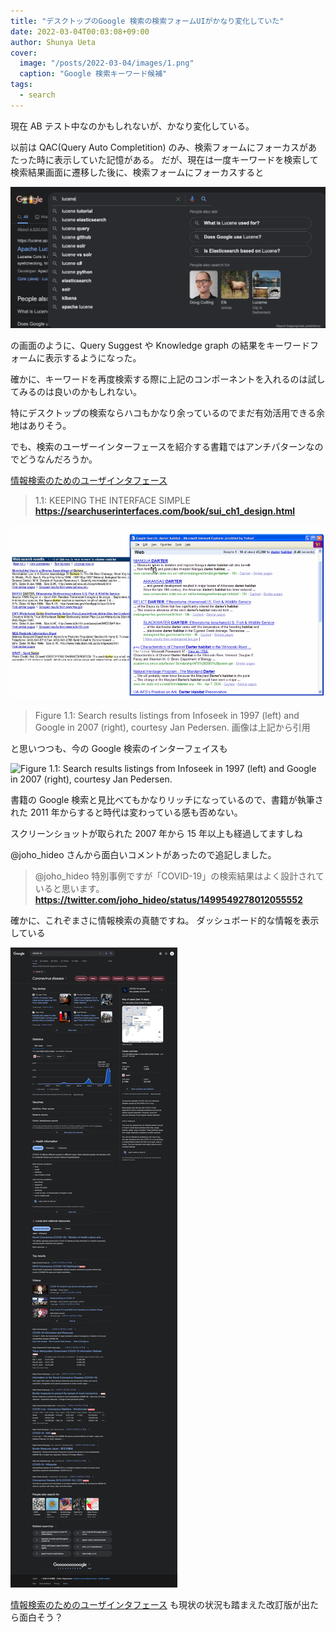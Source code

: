 ```yaml
---
title: "デスクトップのGoogle 検索の検索フォームUIがかなり変化していた"
date: 2022-03-04T00:03:08+09:00
author: Shunya Ueta
cover:
  image: "/posts/2022-03-04/images/1.png"
  caption: "Google 検索キーワード候補"
tags:
  - search
---
```


現在 AB テスト中なのかもしれないが、かなり変化している。

以前は QAC(Query Auto Completition) のみ、検索フォームにフォーカスがあたった時に表示していた記憶がある。
だが、現在は一度キーワードを検索して検索結果画面に遷移した後に、検索フォームにフォーカスすると

![Google 検索の検索フォームの変化](/posts/2022-03-04/images/1.png)

の画面のように、Query Suggest や Knowledge graph の結果をキーワードフォームに表示するようになった。

確かに、キーワードを再度検索する際に上記のコンポーネントを入れるのは試してみるのは良いのかもしれない。

特にデスクトップの検索ならハコもかなり余っているのでまだ有効活用できる余地はありそう。

でも、検索のユーザーインターフェースを紹介する書籍ではアンチパターンなのでどうなんだろうか。

[情報検索のためのユーザインタフェース](https://amzn.to/3pA4xvz)

> 1.1: KEEPING THE INTERFACE SIMPLE
> **https://searchuserinterfaces.com/book/sui_ch1_design.html**

![2022/03/04 時点のGoogle 検索のインターフェイス](/posts/2022-03-04/images/infoseek_vs_google.png)

> Figure 1.1: Search results listings from Infoseek in 1997 (left) and Google in 2007 (right), courtesy Jan Pedersen.
> 画像は上記から引用

と思いつつも、今の Google 検索のインターフェイスも

![Figure 1.1: Search results listings from Infoseek in 1997 (left) and Google in 2007 (right), courtesy Jan Pedersen.
](/posts/2022-03-04/images/2.png)

書籍の Google 検索と見比べてもかなりリッチになっているので、書籍が執筆された 2011 年からすると時代は変わっている感も否めない。

スクリーンショットが取られた 2007 年から 15 年以上も経過してますしね

@joho_hideo さんから面白いコメントがあったので追記しました。

> @joho_hideo 特別事例ですが「COVID-19」の検索結果はよく設計されていると思います。
> **https://twitter.com/joho_hideo/status/1499549278012055552**

確かに、これぞまさに情報検索の真髄ですね。
ダッシュボード的な情報を表示している

![COVID-19 SERP](/posts/2022-03-04/images/www.google.com_search_q=COVID-19&oq=COVID-19&aqs=chrome..69i57j0i457i512j0i512l8.2087j0j4&sourceid=chrome&ie=UTF-8.png)

[情報検索のためのユーザインタフェース](https://amzn.to/3pA4xvz) も現状の状況も踏まえた改訂版が出たら面白そう？
